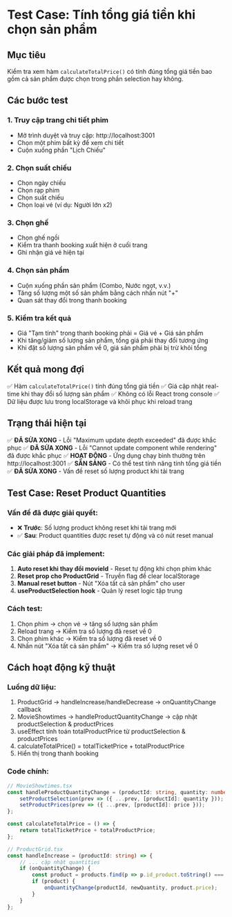 # Test Case: Tính tổng giá tiền khi chọn sản phẩm

## Mục tiêu
Kiểm tra xem hàm `calculateTotalPrice()` có tính đúng tổng giá tiền bao gồm cả sản phẩm được chọn trong phần selection hay không.

## Các bước test

### 1. Truy cập trang chi tiết phim
- Mở trình duyệt và truy cập: http://localhost:3001
- Chọn một phim bất kỳ để xem chi tiết
- Cuộn xuống phần "Lịch Chiếu"

### 2. Chọn suất chiếu
- Chọn ngày chiếu
- Chọn rạp phim
- Chọn suất chiếu
- Chọn loại vé (ví dụ: Người lớn x2)

### 3. Chọn ghế
- Chọn ghế ngồi
- Kiểm tra thanh booking xuất hiện ở cuối trang
- Ghi nhận giá vé hiện tại

### 4. Chọn sản phẩm
- Cuộn xuống phần sản phẩm (Combo, Nước ngọt, v.v.)
- Tăng số lượng một số sản phẩm bằng cách nhấn nút "+"
- Quan sát thay đổi trong thanh booking

### 5. Kiểm tra kết quả
- Giá "Tạm tính" trong thanh booking phải = Giá vé + Giá sản phẩm
- Khi tăng/giảm số lượng sản phẩm, tổng giá phải thay đổi tương ứng
- Khi đặt số lượng sản phẩm về 0, giá sản phẩm phải bị trừ khỏi tổng

## Kết quả mong đợi
✅ Hàm `calculateTotalPrice()` tính đúng tổng giá tiền
✅ Giá cập nhật real-time khi thay đổi số lượng sản phẩm
✅ Không có lỗi React trong console
✅ Dữ liệu được lưu trong localStorage và khôi phục khi reload trang

## Trạng thái hiện tại
✅ **ĐÃ SỬA XONG** - Lỗi "Maximum update depth exceeded" đã được khắc phục
✅ **ĐÃ SỬA XONG** - Lỗi "Cannot update component while rendering" đã được khắc phục
✅ **HOẠT ĐỘNG** - Ứng dụng chạy bình thường trên http://localhost:3001
✅ **SẴN SÀNG** - Có thể test tính năng tính tổng giá tiền
✅ **ĐÃ SỬA XONG** - Vấn đề reset số lượng product khi tải trang

## Test Case: Reset Product Quantities

### Vấn đề đã được giải quyết:
- ❌ **Trước**: Số lượng product không reset khi tải trang mới
- ✅ **Sau**: Product quantities được reset tự động và có nút reset manual

### Các giải pháp đã implement:
1. **Auto reset khi thay đổi movieId** - Reset tự động khi chọn phim khác
2. **Reset prop cho ProductGrid** - Truyền flag để clear localStorage
3. **Manual reset button** - Nút "Xóa tất cả sản phẩm" cho user
4. **useProductSelection hook** - Quản lý reset logic tập trung

### Cách test:
1. Chọn phim → chọn vé → tăng số lượng sản phẩm
2. Reload trang → Kiểm tra số lượng đã reset về 0
3. Chọn phim khác → Kiểm tra số lượng đã reset về 0
4. Nhấn nút "Xóa tất cả sản phẩm" → Kiểm tra số lượng reset về 0

## Cách hoạt động kỹ thuật

### Luồng dữ liệu:
1. ProductGrid → handleIncrease/handleDecrease → onQuantityChange callback
2. MovieShowtimes → handleProductQuantityChange → cập nhật productSelection & productPrices
3. useEffect tính toán totalProductPrice từ productSelection & productPrices
4. calculateTotalPrice() = totalTicketPrice + totalProductPrice
5. Hiển thị trong thanh booking

### Code chính:
```typescript
// MovieShowtimes.tsx
const handleProductQuantityChange = (productId: string, quantity: number, price: number) => {
    setProductSelection(prev => ({ ...prev, [productId]: quantity }));
    setProductPrices(prev => ({ ...prev, [productId]: price }));
};

const calculateTotalPrice = () => {
    return totalTicketPrice + totalProductPrice;
};

// ProductGrid.tsx
const handleIncrease = (productId: string) => {
    // ... cập nhật quantities
    if (onQuantityChange) {
        const product = products.find(p => p.id_product.toString() === productId);
        if (product) {
            onQuantityChange(productId, newQuantity, product.price);
        }
    }
};
```
